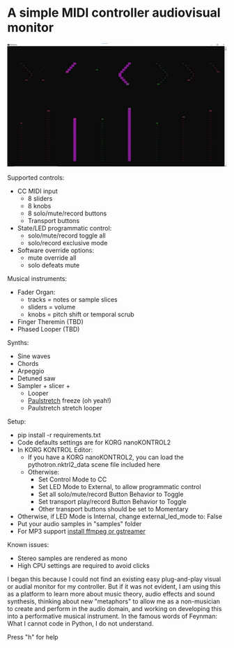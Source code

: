 # A simple MIDI controller audiovisual monitor

![GUI](pythotron.webp)

Supported controls:
- CC MIDI input   
  - 8 sliders
  - 8 knobs
  - 8 solo/mute/record buttons
  - Transport buttons
- State/LED programmatic control:
  - solo/mute/record toggle all
  - solo/record exclusive mode
- Software override options:
  - mute override all
  - solo defeats mute

Musical instruments:
- Fader Organ:
  - tracks = notes or sample slices
  - sliders = volume
  - knobs = pitch shift or temporal scrub
- Finger Theremin (TBD)
- Phased Looper (TBD)

Synths:
- Sine waves
- Chords
- Arpeggio 
- Detuned saw
- Sampler + slicer +
  - Looper
  - [Paulstretch](http://hypermammut.sourceforge.net/paulstretch) freeze (oh yeah!) 
  - Paulstretch stretch looper
    
Setup:
- pip install -r requirements.txt
- Code defaults settings are for KORG nanoKONTROL2
- In KORG KONTROL Editor:
  - If you have a KORG nanoKONTROL2, you can load the pythotron.nktrl2_data scene file included here
  - Otherwise:
    - Set Control Mode to CC
    - Set LED Mode to External, to allow programmatic control 
    - Set all solo/mute/record Button Behavior to Toggle
    - Set transport play/record Button Behavior to Toggle
    - Other transport buttons should be set to Momentary
- Otherwise, if LED Mode is Internal, change external_led_mode to: False
- Put your audio samples in "samples" folder
- For MP3 support [install ffmpeg or gstreamer](https://github.com/librosa/librosa#audioread-and-mp3-support)

Known issues:
- Stereo samples are rendered as mono
- High CPU settings are required to avoid clicks

I began this because I could not find an existing easy plug-and-play visual or audial monitor for my controller. 
But if it was not evident, I am using this as a platform to learn more about music theory, audio effects and sound synthesis, 
thinking about new "metaphors" to allow me as a non-musician to create and perform in the audio domain, and working on developing this into a performative musical instrument.
In the famous words of Feynman: What I cannot code in Python, I do not understand.

Press "h" for help